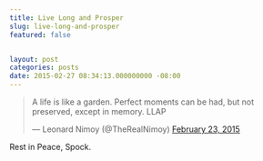 ```yaml
---
title: Live Long and Prosper
slug: live-long-and-prosper
featured: false


layout: post
categories: posts
date: 2015-02-27 08:34:13.000000000 -08:00
---
```


<blockquote class="twitter-tweet">
A life is like a garden. Perfect moments can be had, but not preserved, except in memory. LLAP

— Leonard Nimoy (@TheRealNimoy) [February 23, 2015](https://twitter.com/TheRealNimoy/status/569762773204217857?ref_src=twsrc%5Etfw)
</blockquote>
<script async src="https://platform.twitter.com/widgets.js" charset="utf-8"></script>

Rest in Peace, Spock.

